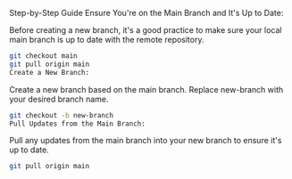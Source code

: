 Step-by-Step Guide
Ensure You're on the Main Branch and It's Up to Date:

Before creating a new branch, it's a good practice to make sure your local main branch is up to date with the remote repository.

```bash 
git checkout main
git pull origin main
Create a New Branch:
```
Create a new branch based on the main branch. Replace new-branch with your desired branch name.

```bash
git checkout -b new-branch
Pull Updates from the Main Branch:
```

Pull any updates from the main branch into your new branch to ensure it's up to date.

```bash
git pull origin main
```
